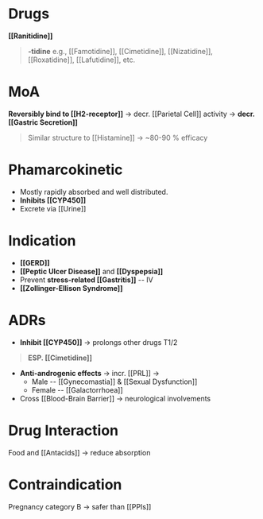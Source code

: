 # Drugs
**[[Ranitidine]]** 
> **-tidine** e.g., [[Famotidine]], [[Cimetidine]], [[Nizatidine]], [[Roxatidine]], [[Lafutidine]], etc.

# MoA
**Reversibly bind to [[H2-receptor]]** -> decr. [[Parietal Cell]] activity -> **decr. [[Gastric Secretion]]**
> Similar structure to [[Histamine]] -> ~80-90 % efficacy

# Phamarcokinetic
- Mostly rapidly absorbed and well distributed.
- **Inhibits [[CYP450]]**
- Excrete via [[Urine]]

# Indication
- **[[GERD]]**
- **[[Peptic Ulcer Disease]]** and **[[Dyspepsia]]**
- Prevent **stress-related [[Gastritis]]** -- IV
- **[[Zollinger-Ellison Syndrome]]**

# ADRs
- **Inhibit [[CYP450]]** -> prolongs other drugs T1/2
> **ESP. [[Cimetidine]]**
- **Anti-androgenic effects** -> incr. [[PRL]] ->
	- Male -- [[Gynecomastia]] & [[Sexual Dysfunction]]
	- Female -- [[Galactorrhoea]]
- Cross [[Blood-Brain Barrier]] -> neurological involvements 

# Drug Interaction
Food and [[Antacids]] -> reduce absorption

# Contraindication
Pregnancy category B -> safer than [[PPIs]]